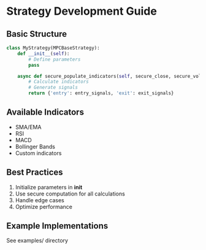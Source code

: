 # Strategy Development Guide

## Basic Structure
```python
class MyStrategy(MPCBaseStrategy):
    def __init__(self):
        # Define parameters
        pass

    async def secure_populate_indicators(self, secure_close, secure_volume, mpc):
        # Calculate indicators
        # Generate signals
        return {'entry': entry_signals, 'exit': exit_signals}
```

## Available Indicators
- SMA/EMA
- RSI
- MACD
- Bollinger Bands
- Custom indicators

## Best Practices
1. Initialize parameters in __init__
2. Use secure computation for all calculations
3. Handle edge cases
4. Optimize performance

## Example Implementations
See examples/ directory